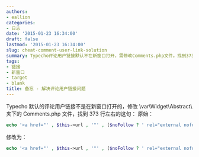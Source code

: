 ```yaml
---
authors:
- eallion
categories:
- 日志
date: '2015-01-23 16:34:00'
draft: false
lastmod: '2015-01-23 16:34:00'
slug: cheat-comment-user-link-solution
summary: Typecho评论用户链接默认不在新窗口打开，需修改Comments.php文件。找到373行附近代码，在原有链接代码中加入target="_blank"属性即可实现新窗口打开效果。
tags:
- 链接
- 新窗口
- target
- blank
title: 备忘 - 解决评论用户链接问题
---
```


Typecho 默认的评论用户链接不是在新窗口打开的，修改 \var\Widget\Abstract\ 夹下的 Comments.php 文件，找到 373 行左右的这句：
原始：

```php
echo '<a href="' , $this->url , '"' , ($noFollow ? ' rel="external nofollow"' : NULL) , '>' , $this->author , '</a>';
```

修改为：

```php
echo '<a href="' , $this->url , '"' , ($noFollow ? ' rel="external nofollow"' : NULL) , ' target="_blank">' , $this->author , '</a>';
```